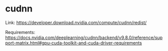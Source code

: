 # cudnn

Link: <https://developer.download.nvidia.com/compute/cudnn/redist/>

Requirements: <https://docs.nvidia.com/deeplearning/cudnn/backend/v9.8.0/reference/support-matrix.html#gpu-cuda-toolkit-and-cuda-driver-requirements>
